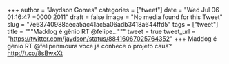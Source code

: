 
+++
author = "Jaydson Gomes"
categories = ["tweet"]
date = "Wed Jul 06 01:16:47 +0000 2011"
draft = false
image = "No media found for this Tweet"
slug = "7e63740988aeca5ac41ac5a06adb3418a644ffd5"
tags = ["tweet"]
title = """Maddog é gênio RT @felipe..."""
tweet = true
tweet_url = "https://twitter.com/jaydson/status/88416067025764352"
+++
Maddog é gênio RT @felipenmoura voce já conhece o projeto cauã? http://t.co/8sBwxXt
